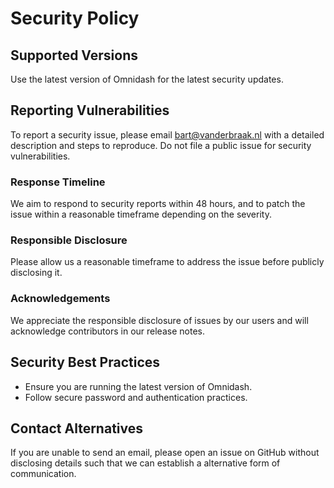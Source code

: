 # Security Policy

## Supported Versions

Use the latest version of Omnidash for the latest security updates.

## Reporting Vulnerabilities

To report a security issue, please email [bart@vanderbraak.nl](mailto:bart@vanderbraak.nl) with a detailed description and steps to reproduce. Do not file a public issue for security vulnerabilities.

### Response Timeline

We aim to respond to security reports within 48 hours, and to patch the issue within a reasonable timeframe depending on the severity.

### Responsible Disclosure

Please allow us a reasonable timeframe to address the issue before publicly disclosing it.

### Acknowledgements

We appreciate the responsible disclosure of issues by our users and will acknowledge contributors in our release notes.

## Security Best Practices

- Ensure you are running the latest version of Omnidash.
- Follow secure password and authentication practices.

## Contact Alternatives

If you are unable to send an email, please open an issue on GitHub without disclosing details such that we can establish a alternative form of communication.
